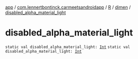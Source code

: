 [app](../../../index.md) / [com.lennertbontinck.carmeetsandroidapp](../../index.md) / [R](../index.md) / [dimen](index.md) / [disabled_alpha_material_light](./disabled_alpha_material_light.md)

# disabled_alpha_material_light

`static val disabled_alpha_material_light: `[`Int`](https://kotlinlang.org/api/latest/jvm/stdlib/kotlin/-int/index.html)
`static val disabled_alpha_material_light: `[`Int`](https://kotlinlang.org/api/latest/jvm/stdlib/kotlin/-int/index.html)